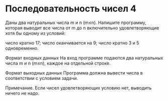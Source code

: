 # Последовательность чисел 4

Даны два натуральных числа m и n (m≤n). Напишите программу, которая выводит все числа от m до n включительно 
удовлетворяющие хотя бы одному из условий:

число кратно 17;
число оканчивается на 9;
число кратно 3 и 5 одновременно.

Формат входных данных
На вход программе подаются два натуральных числа m и n (m≤n), каждое на отдельной строке.

Формат выходных данных
Программа должна вывести числа в соответствии с условием задачи.

Примечание. Если чисел удовлетворяющих условию нет, выводить ничего не надо.